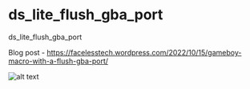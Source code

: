# ds_lite_flush_gba_port
ds_lite_flush_gba_port

Blog post - https://facelesstech.wordpress.com/2022/10/15/gameboy-macro-with-a-flush-gba-port/

![alt text](https://github.com/facelesstech/ds_lite_usb_c_port/blob/main/PXL_20221008_151052423.jpg?raw=true)

